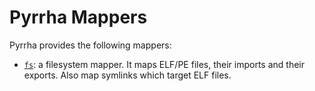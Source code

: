 # Pyrrha Mappers

Pyrrha provides the following mappers:

- [`fs`](fs.md): a filesystem mapper. It maps  ELF/PE files, their imports and their exports.
 Also map symlinks which target ELF files.